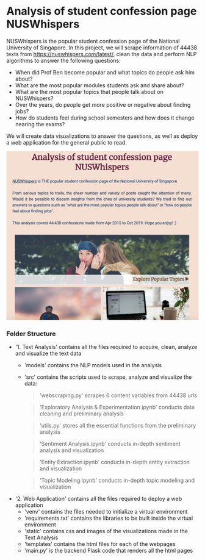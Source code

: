 
# Analysis of student confession page NUSWhispers
NUSWhispers is the popular student confession page of the National University of Singapore.
In this project, we will scrape information of 44438 texts from https://nuswhispers.com/latest/, clean the data and perform NLP algorithms to answer the following questions: 
  - When did Prof Ben become popular and what topics do people ask him about?
  - What are the most popular modules students ask and share about?
  - What are the most popular topics that people talk about on NUSWhispers?
  - Over the years, do people get more positive or negative about finding jobs?
  - How do students feel during school semesters and how does it change nearing the exams?

We will create data visualizations to answer the questions, as well as deploy a web application for the general public to read.

![Alt text](/nuswhispers.png?raw=true)

### Folder Structure
  - '1. Text Analysis' contains all the files required to acquire, clean, analyze and visualize the text data
    -  'models' contains the NLP models used in the analysis
    -  'src' contains the scripts used to scrape, analyze and visualize the data:
       > 'webscraping.py' scrapes 6 content variables from 44438 urls
       
       > 'Exploratory Analysis & Experimentation.ipynb' conducts data cleaning and preliminary analysis
       
       > 'utils.py' stores all the essential functions from the preliminary analysis
       
       > 'Sentiment Analysis.ipynb' conducts in-depth sentiment analysis and visualization
       
       > 'Entity Extraction.ipynb' conducts in-depth entity extraction and visualization
       
       > 'Topic Modeling.ipynb' conducts in-depth topic modeling and visualization
  - '2. Web Application' contains all the files required to deploy a web application
    -  'venv' contains the files needed to initialize a virtual environment  
    -  'requirements.txt' contains the libraries to be built inside the virtual environment
    -  'static' contains css and images of the visualizations made in the Text Analysis
    -  'templates' contains the html files for each of the webpages
    -  'main.py' is the backend Flask code that renders all the html pages
